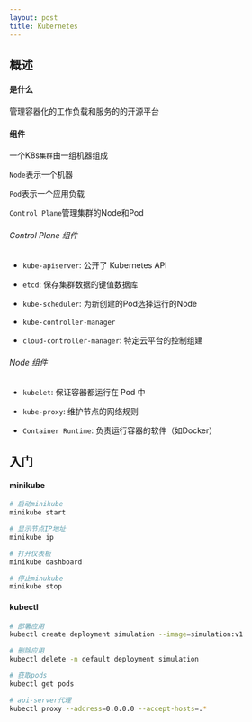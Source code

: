 ```yaml
---
layout: post
title: Kubernetes
---
```

## 概述

#### 是什么

管理容器化的工作负载和服务的的开源平台



#### 组件

一个K8s`集群`由一组机器组成

`Node`表示一个机器

`Pod`表示一个应用负载

`Control Plane`管理集群的Node和Pod



###### Control Plane 组件

* `kube-apiserver`: 公开了 Kubernetes API

* `etcd`: 保存集群数据的键值数据库

* `kube-scheduler`: 为新创建的Pod选择运行的Node

* `kube-controller-manager`

* `cloud-controller-manager`: 特定云平台的控制组建



###### Node 组件

* `kubelet`: 保证容器都运行在 Pod 中

* `kube-proxy`: 维护节点的网络规则

* `Container Runtime`: 负责运行容器的软件（如Docker）



## 入门

#### minikube

```bash
# 启动minikube
minikube start

# 显示节点IP地址
minikube ip

# 打开仪表板
minikube dashboard

# 停止minukube
minikube stop
```

#### kubectl

```bash
# 部署应用
kubectl create deployment simulation --image=simulation:v1

# 删除应用
kubectl delete -n default deployment simulation

# 获取pods
kubectl get pods

# api-server代理
kubectl proxy --address=0.0.0.0 --accept-hosts=.*
```


